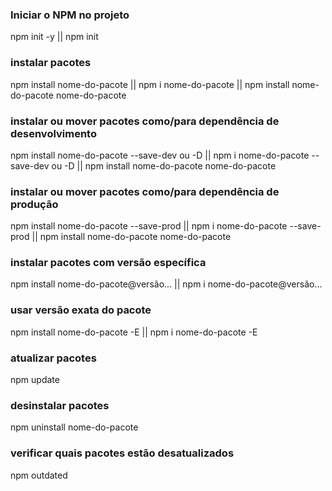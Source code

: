 ### Iniciar o NPM no projeto

npm init -y || npm init

### instalar pacotes

npm install nome-do-pacote || npm i nome-do-pacote || npm install nome-do-pacote nome-do-pacote

### instalar ou mover pacotes como/para dependência de desenvolvimento

npm install nome-do-pacote --save-dev ou -D || npm i nome-do-pacote --save-dev ou -D || npm install nome-do-pacote nome-do-pacote

### instalar ou mover pacotes como/para dependência de produção

npm install nome-do-pacote --save-prod || npm i nome-do-pacote --save-prod || npm install nome-do-pacote nome-do-pacote

### instalar pacotes com versão específica

npm install nome-do-pacote@versão... || npm i nome-do-pacote@versão...

### usar versão exata do pacote

npm install nome-do-pacote -E || npm i nome-do-pacote -E

### atualizar pacotes

npm update

### desinstalar pacotes

npm uninstall nome-do-pacote

### verificar quais pacotes estão desatualizados

npm outdated